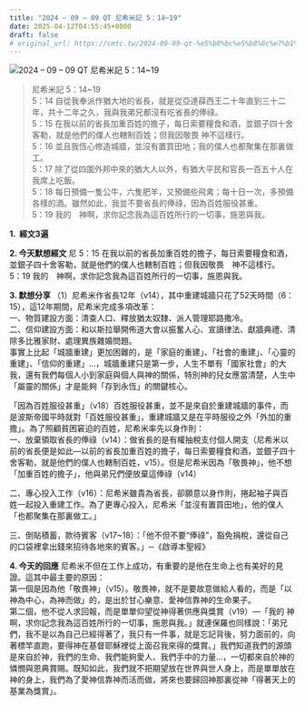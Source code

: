 ```yaml
---
title: "2024 – 09 – 09 QT 尼希米記 5：14~19"
date: 2025-04-12T04:55:45+0800
draft: false
# original_url: https://cmtc.tw/2024-09-09-qt-%e5%b0%bc%e5%b8%8c%e7%b1%b3%e8%a8%98-5%ef%bc%9a1419
---
```


![2024 – 09 – 09 QT 尼希米記 5：14\~19](/images/qt.jpg  "2024 – 09 – 09 QT 尼希米記 5：14\~19")

> 尼希米記 5：14\~19  
> 5：14 自從我奉派作猶大地的省長，就是從亞達薛西王二十年直到三十二年，共十二年之久，我與我弟兄都沒有吃省長的俸祿。  
> 5：15 在我以前的省長加重百姓的擔子，每日索要糧食和酒，並銀子四十舍客勒，就是他們的僕人也轄制百姓；但我因敬畏 神不這樣行。  
> 5：16 並且我恆心修造城牆，並沒有置買田地；我的僕人也都聚集在那裏做工。  
> 5：17 除了從四圍外邦中來的猶大人以外，有猶大平民和官長一百五十人在我席上吃飯。  
> 5：18 每日預備一隻公牛，六隻肥羊，又預備些飛禽；每十日一次，多預備各樣的酒。雖然如此，我並不要省長的俸祿，因為百姓服役甚重。  
> 5：19 我的　神啊，求你記念我為這百姓所行的一切事，施恩與我。

**1.  經文3遍**

**2. 今天默想經文**
尼 5：15 在我以前的省長加重百姓的擔子，每日索要糧食和酒，並銀子四十舍客勒，就是他們的僕人也轄制百姓；但我因敬畏　神不這樣行。  
5：19 我的　神啊，求你記念我為這百姓所行的一切事，施恩與我。

**3. 默想分享**
（1）尼希米作省長12年（v14），其中重建城牆只花了52天時間（6：15），這12年期間，尼希米完成多項改革：  
一、物質建設方面：清查人口、釋放猶太奴隸、派人管理耶路撒冷。  
二、信仰建設方面：和以斯拉舉開佈道大會以振奮人心、宣讀律法、獻牆典禮、清除多比雅家財、處理異族雜婚問題。  
事實上比起「城牆重建」更加困難的，是「家庭的重建」、「社會的重建」、「心靈的重建」、「信仰的重建」…，城牆重建只是第一步，人生不單有「國家社會」的大我，還有我們每個人小到家庭與個人與神的關係，特別神的兒女應當清楚，人生中「屬靈的關係」才是能夠「存到永恆」的關鍵核心。

「因為百姓服役甚重」（v18）百姓服役甚重，並不是來自於重建城牆的事件，而是波斯帝國平時就對「百姓服役甚重」，重建城牆又是在平時服役之外「外加的重擔」。為了照顧貧困窘迫的百姓，尼希米率先以身作則：  
一、放棄領取省長的俸祿（v14）：做省長的是有權抽稅支付個人開支（尼希米以前的省長便是如此—以前的省長加重百姓的擔子，每日索要糧食和酒，並銀子四十舍客勒，就是他們的僕人也轄制百姓，v15）。但是尼希米因為「敬畏神」，他不想「加重百姓的擔子」，他與弟兄們便放棄這俸祿（v14）

二、專心投入工作（v16）：尼希米雖貴為省長，卻願意以身作則，捲起袖子與百姓一起投入重建工作。為了更專心投入，尼希米「並沒有置買田地」，他的僕人「也都聚集在那裏做工。」

三、倒貼積蓄，款待賓客（v17\~18）：「他不但不要“俸祿”，豁免捐稅，還從自己的口袋裡拿出錢來招待各地來的賓客。」─《啟導本聖經》

**4. 今天的回應**
尼希米不但在工作上成功，有重要的是他在生命上也有美好的見證。這其中最主要的原因：  
第一個是因為他「敬畏神」（v15）。敬畏神，就不是要故意做給人看的，而是「以神為中心，為神而做」的，是出於甘心樂意、愛神信靠神的生命果子。  
第二個，他不從人求回報，而是單單仰望從神得著供應與獎賞（v19）—「我的 神啊，求你記念我為這百姓所行的一切事，施恩與我。」就連保羅也同樣說：「弟兄們，我不是以為自己已經得著了，我只有一件事，就是忘記背後，努力面前的，向著標竿直跑，要得神在基督耶穌裡從上面召我來得的獎賞。」我們知道我們的源頭是來自於神，我們的生命、我們能夠愛人、我們手中的力量…，一切都來自於神的憐憫與恩典賞賜。既知如此，我們就不把期望放在世界與世人身上，而是單單放在神的身上，我們為了愛神信靠神而活而做，將來也要歸回神那裏從神「得著天上的基業為獎賞」。
